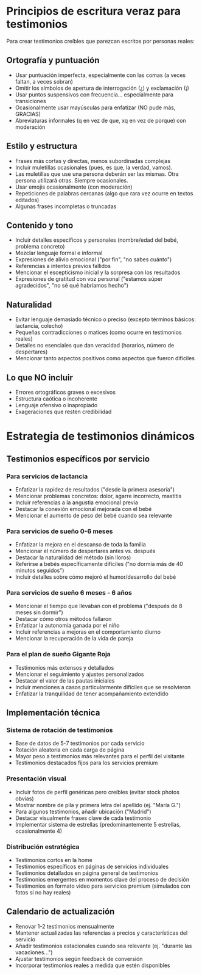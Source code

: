 # Principios de escritura veraz para testimonios

Para crear testimonios creíbles que parezcan escritos por personas reales:

## Ortografía y puntuación
- Usar puntuación imperfecta, especialmente con las comas (a veces faltan, a veces sobran)
- Omitir los símbolos de apertura de interrogación (¿) y exclamación (¡)
- Usar puntos suspensivos con frecuencia... especialmente para transiciones
- Ocasionalmente usar mayúsculas para enfatizar (NO pude más, GRACIAS)
- Abreviaturas informales (q en vez de que, xq en vez de porque) con moderación

## Estilo y estructura
- Frases más cortas y directas, menos subordinadas complejas
- Incluir muletillas ocasionales (pues, es que, la verdad, vamos).
- Las muletillas que use una persona deberán ser las mismas. Otra persona utilizará otras. Siempre ocasionales.
- Usar emojis ocasionalmente (con moderación) 
- Repeticiones de palabras cercanas (algo que rara vez ocurre en textos editados)
- Algunas frases incompletas o truncadas

## Contenido y tono
- Incluir detalles específicos y personales (nombre/edad del bebé, problema concreto)
- Mezclar lenguaje formal e informal
- Expresiones de alivio emocional ("por fin", "no sabes cuánto")
- Referencias a intentos previos fallidos
- Mencionar el escepticismo inicial y la sorpresa con los resultados
- Expresiones de gratitud con voz personal ("estamos súper agradecidos", "no sé qué habríamos hecho")

## Naturalidad
- Evitar lenguaje demasiado técnico o preciso (excepto términos básicos: lactancia, colecho)
- Pequeñas contradicciones o matices (como ocurre en testimonios reales)
- Detalles no esenciales que dan veracidad (horarios, número de despertares)
- Mencionar tanto aspectos positivos como aspectos que fueron difíciles

## Lo que NO incluir
- Errores ortográficos graves o excesivos
- Estructura caótica o incoherente
- Lenguaje ofensivo o inapropiado
- Exageraciones que resten credibilidad

# Estrategia de testimonios dinámicos

## Testimonios específicos por servicio

### Para servicios de lactancia
- Enfatizar la rapidez de resultados ("desde la primera asesoría")
- Mencionar problemas concretos: dolor, agarre incorrecto, mastitis
- Incluir referencias a la angustia emocional previa
- Destacar la conexión emocional mejorada con el bebé
- Mencionar el aumento de peso del bebé cuando sea relevante

### Para servicios de sueño 0-6 meses
- Enfatizar la mejora en el descanso de toda la familia
- Mencionar el número de despertares antes vs. después
- Destacar la naturalidad del método (sin lloros)
- Referirse a bebés específicamente difíciles ("no dormía más de 40 minutos seguidos")
- Incluir detalles sobre cómo mejoró el humor/desarrollo del bebé

### Para servicios de sueño 6 meses - 6 años
- Mencionar el tiempo que llevaban con el problema ("después de 8 meses sin dormir")
- Destacar cómo otros métodos fallaron
- Enfatizar la autonomía ganada por el niño
- Incluir referencias a mejoras en el comportamiento diurno
- Mencionar la recuperación de la vida de pareja

### Para el plan de sueño Gigante Roja
- Testimonios más extensos y detallados
- Mencionar el seguimiento y ajustes personalizados
- Destacar el valor de las pautas iniciales
- Incluir menciones a casos particularmente difíciles que se resolvieron
- Enfatizar la tranquilidad de tener acompañamiento extendido

## Implementación técnica

### Sistema de rotación de testimonios
- Base de datos de 5-7 testimonios por cada servicio
- Rotación aleatoria en cada carga de página
- Mayor peso a testimonios más relevantes para el perfil del visitante
- Testimonios destacados fijos para los servicios premium

### Presentación visual
- Incluir fotos de perfil genéricas pero creíbles (evitar stock photos obvias)
- Mostrar nombre de pila y primera letra del apellido (ej. "María G.")
- Para algunos testimonios, añadir ubicación ("Madrid")
- Destacar visualmente frases clave de cada testimonio
- Implementar sistema de estrellas (predominantemente 5 estrellas, ocasionalmente 4)

### Distribución estratégica
- Testimonios cortos en la home
- Testimonios específicos en páginas de servicios individuales
- Testimonios detallados en página general de testimonios
- Testimonios emergentes en momentos clave del proceso de decisión
- Testimonios en formato video para servicios premium (simulados con fotos si no hay reales)

## Calendario de actualización
- Renovar 1-2 testimonios mensualmente
- Mantener actualizadas las referencias a precios y características del servicio
- Añadir testimonios estacionales cuando sea relevante (ej. "durante las vacaciones...")
- Ajustar testimonios según feedback de conversión
- Incorporar testimonios reales a medida que estén disponibles
